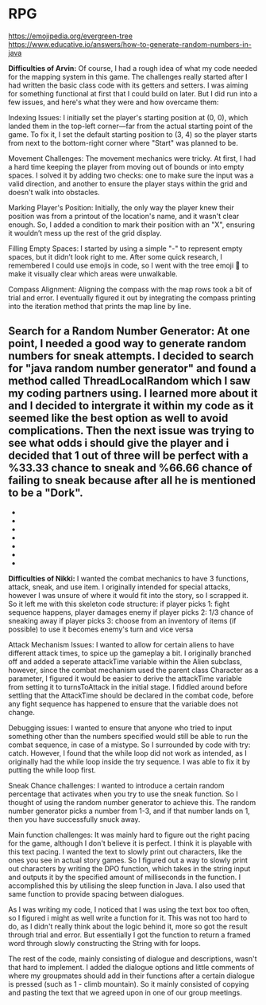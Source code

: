 # RPG

https://emojipedia.org/evergreen-tree 
https://www.educative.io/answers/how-to-generate-random-numbers-in-java 

**Difficulties of Arvin:**
Of course, I had a rough idea of what my code needed for the mapping system in this game. The challenges really started after I had written the basic class code with its getters and setters. I was aiming for something functional at first that I could build on later. But I did run into a few issues, and here's what they were and how overcame them:

Indexing Issues: I initially set the player's starting position at (0, 0), which landed them in the top-left corner—far from the actual starting point of the game. To fix it, I set the default starting position to (3, 4) so the player starts from next to the bottom-right corner where "Start" was planned to be.

Movement Challenges: The movement mechanics were tricky. At first, I had a hard time keeping the player from moving out of bounds or into empty spaces. I solved it by adding two checks: one to make sure the input was a valid direction, and another to ensure the player stays within the grid and doesn't walk into obstacles.

Marking Player's Position: Initially, the only way the player knew their position was from a printout of the location's name, and it wasn't clear enough. So, I added a condition to mark their position with an "X", ensuring it wouldn’t mess up the rest of the grid display.

Filling Empty Spaces: I started by using a simple "-" to represent empty spaces, but it didn’t look right to me. After some quick research, I remembered I could use emojis in code, so I went with the tree emoji 🌲 to make it visually clear which areas were unwalkable.

Compass Alignment: Aligning the compass with the map rows took a bit of trial and error. I eventually figured it out by integrating the compass printing into the iteration method that prints the map line by line.

Search for a Random Number Generator: At one point, I needed a good way to generate random numbers for sneak attempts. I decided to search for "java random number generator" and found a method called ThreadLocalRandom which I saw my coding partners using. I learned more about it and I decided to intergrate it within my code as it seemed like the best option as well to avoid complications. Then the next issue was trying to see what odds i should give the player and i decided that 1 out of three will be perfect with a %33.33 chance to sneak and %66.66 chance of failing to sneak because after all he is mentioned to be a "Dork". 
-
-
-
-
-
-
-
-
**Difficulties of Nikki:**
I wanted the combat mechanics to have 3 functions, attack, sneak, and use item. I originally intended for special attacks, however I was unsure of where it would fit into the story, so I scrapped it. So it left me with this skeleton code structure:
if player picks 1:
fight sequence happens, player damages enemy
if player picks 2:
1/3 chance of sneaking away
if player picks 3:
choose from an inventory of items (if possible) to use
it becomes enemy's turn and vice versa

Attack Mechanism Issues:
I wanted to allow for certain aliens to have different attack times, to spice up the gameplay a bit. I originally branched off and added a seperate attackTime variable  within the Alien subclass, however, since the combat mechanism used the parent class Character as a parameter, I figured it would be easier to derive the attackTime variable from setting it to turnsToAttack in the initial stage. I fiddled around before settling that the AttackTime should be declared in the combat code, before any fight sequence has happened to ensure that the variable does not change. 

Debugging issues:
I wanted to ensure that anyone who tried to input something other than the numbers specified would still be able to run the combat sequence, in case of a mistype. So I surrounded by code with try: catch. However, I found that the while loop did not work as intended, as I originally had the while loop inside the try sequence. I was able to fix it by putting the while loop first. 

Sneak Chance challenges:
I wanted to introduce a certain random percentage that activates when you try to use the sneak function. So I thought of using the random number generator to achieve this. The random number generator picks a number from 1-3, and if that number lands on 1, then you have successfully snuck away.

Main function challenges:
It was mainly hard to figure out the right pacing for the game, although I don't believe it is perfect. I think it is playable with this text pacing. I wanted the text to slowly print out characters, like the ones you see in actual story games. So I figured out a way to slowly print out characters by writing the DPO function, which takes in the string input and outputs it by the specified amount of milliseconds in the function. I accomplished this by utilising the sleep function in Java. I also used that same function to provide spacing between dialogues.

As I was writing my code, I noticed that I was using the text box too often, so I figured i might as well write a function for it. This was not too hard to do, as I didn't really think about the logic behind it, more so got the result through trial and error. But essentially I got the function to return a framed word through slowly constructing the String with for loops. 

The rest of the code, mainly consisting of dialogue and descriptions, wasn't that hard to implement. I added the dialogue options and little comments of where my groupmates should add in their functions after a certain dialogue is pressed (such as 1 - climb mountain). So it mainly consisted of copying and pasting the text that we agreed upon in one of our group meetings. 
